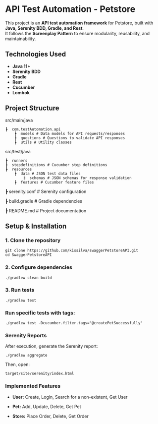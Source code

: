 #  API Test Automation - Petstore

This project is an **API test automation framework** for Petstore, built with **Java, Serenity BDD, Gradle, and Rest**.  
It follows the **Screenplay Pattern** to ensure modularity, reusability, and maintainability.

## Technologies Used
- **Java 11+**
- **Serenity BDD**
- **Gradle**
- **Rest**
- **Cucumber**
- **Lombok**

##  Project Structure
 src/main/java

    ┣  com.testAutomation.api
        ┣  models # Data models for API requests/responses
        ┣  questions # Questions to validate API responses
        ┣  utils # Utility classes
src/test/java 

    ┣  runners
    ┣  stepdefinitions # Cucumber step definitions
    ┣  resources
        ┣  data # JSON test data files
            ┣  schemas # JSON schemas for response validation
        ┣  features # Cucumber feature files

┣  serenity.conf # Serenity configuration 

┣  build.gradle # Gradle dependencies 

┣  README.md # Project documentation

##  Setup & Installation
### 1. **Clone the repository**

    git clone https://github.com/kissilva/swaggerPetstoreAPI.git
    cd SwaggerPetstoreAPI

### 2. Configure dependencies

    ./gradlew clean build

### 3. Run tests

    ./gradlew test
### Run specific tests with tags:

    ./gradlew test -Dcucumber.filter.tags="@createPetSuccessfully"
### Serenity Reports
After execution, generate the Serenity report:

    ./gradlew aggregate
Then, open:
    
    target/site/serenity/index.html

### Implemented Features

* **User:** Create, Login, Search for a non-existent, Get User

* **Pet:** Add, Update, Delete, Get Pet

* **Store:** Place Order, Delete, Get Order
